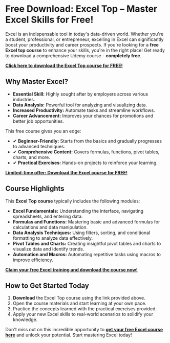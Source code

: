 # Free Download: Excel Top – Master Excel Skills for Free!

Excel is an indispensable tool in today's data-driven world. Whether you're a student, professional, or entrepreneur, excelling in Excel can significantly boost your productivity and career prospects. If you're looking for a **free Excel top course** to enhance your skills, you're in the right place! Get ready to download a comprehensive Udemy course - **completely free**.

[**Click here to download the Excel Top course for FREE!**](https://udemywork.com/excel-top)

## Why Master Excel?

*   **Essential Skill:** Highly sought after by employers across various industries.
*   **Data Analysis:** Powerful tool for analyzing and visualizing data.
*   **Increased Productivity:** Automate tasks and streamline workflows.
*   **Career Advancement:** Improves your chances for promotions and better job opportunities.

This free course gives you an edge:

*   ✔ **Beginner-Friendly:** Starts from the basics and gradually progresses to advanced techniques.
*   ✔ **Comprehensive Content:** Covers formulas, functions, pivot tables, charts, and more.
*   ✔ **Practical Exercises:** Hands-on projects to reinforce your learning.

[**Limited-time offer: Download the Excel course for FREE!**](https://udemywork.com/excel-top)

## Course Highlights

This **Excel Top course** typically includes the following modules:

*   **Excel Fundamentals:** Understanding the interface, navigating spreadsheets, and entering data.
*   **Formulas and Functions:** Mastering basic and advanced formulas for calculations and data manipulation.
*   **Data Analysis Techniques:** Using filters, sorting, and conditional formatting to analyze data effectively.
*   **Pivot Tables and Charts:** Creating insightful pivot tables and charts to visualize data and identify trends.
*   **Automation and Macros:** Automating repetitive tasks using macros to improve efficiency.

[**Claim your free Excel training and download the course now!**](https://udemywork.com/excel-top)

## How to Get Started Today

1.  **Download** the Excel Top course using the link provided above.
2.  Open the course materials and start learning at your own pace.
3.  Practice the concepts learned with the practical exercises provided.
4.  Apply your new Excel skills to real-world scenarios to solidify your knowledge.

Don't miss out on this incredible opportunity to **[get your free Excel course here](https://udemywork.com/excel-top)** and unlock your potential. Start mastering Excel today!
